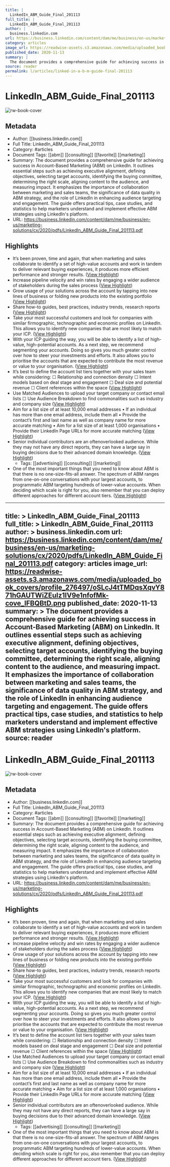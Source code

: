 ```yaml
---
title: |
  LinkedIn_ABM_Guide_Final_201113
full_title: |
  LinkedIn_ABM_Guide_Final_201113
author: |
  business.linkedin.com
url: https://business.linkedin.com/content/dam/me/business/en-us/marketing-solutions/cx/2020/pdfs/LinkedIn_ABM_Guide_Final_201113.pdf
category: articles
image_url: https://readwise-assets.s3.amazonaws.com/media/uploaded_book_covers/profile_276497/oSLcJ4tTMDqsXqvY871hGAUTWiZEuIz1IV9e1nfofMk-cove_lFBQBtD.png
published_date: 2020-11-13
summary: |
  The document provides a comprehensive guide for achieving success in Account-Based Marketing (ABM) on LinkedIn. It outlines essential steps such as achieving executive alignment, defining objectives, selecting target accounts, identifying the buying committee, determining the right scale, aligning content to the audience, and measuring impact. It emphasizes the importance of collaboration between marketing and sales teams, the significance of data quality in ABM strategy, and the role of LinkedIn in enhancing audience targeting and engagement. The guide offers practical tips, case studies, and statistics to help marketers understand and implement effective ABM strategies using LinkedIn's platform.
source: reader
permalink: l/articles/linked-in-a-b-m-guide-final-201113
---
```

# LinkedIn_ABM_Guide_Final_201113

![rw-book-cover](https://readwise-assets.s3.amazonaws.com/media/uploaded_book_covers/profile_276497/oSLcJ4tTMDqsXqvY871hGAUTWiZEuIz1IV9e1nfofMk-cove_lFBQBtD.png)

## Metadata
- Author: [[business.linkedin.com]]
- Full Title: LinkedIn_ABM_Guide_Final_201113
- Category: #articles
- Document Tags: [[abm]] [[consulting]] [[favorite]] [[marketing]] 
- Summary: The document provides a comprehensive guide for achieving success in Account-Based Marketing (ABM) on LinkedIn. It outlines essential steps such as achieving executive alignment, defining objectives, selecting target accounts, identifying the buying committee, determining the right scale, aligning content to the audience, and measuring impact. It emphasizes the importance of collaboration between marketing and sales teams, the significance of data quality in ABM strategy, and the role of LinkedIn in enhancing audience targeting and engagement. The guide offers practical tips, case studies, and statistics to help marketers understand and implement effective ABM strategies using LinkedIn's platform.
- URL: https://business.linkedin.com/content/dam/me/business/en-us/marketing-solutions/cx/2020/pdfs/LinkedIn_ABM_Guide_Final_201113.pdf

## Highlights
- It’s been proven, time and again, that when marketing and sales collaborate to identify a set of high-value accounts and work in tandem to deliver relevant buying experiences, it produces more efficient performance and stronger results. ([View Highlight](https://read.readwise.io/read/01hqb7hndm4ysqb2et9sg18kyj))
- Increase pipeline velocity and win rates by engaging a wider audience of stakeholders during the sales process ([View Highlight](https://read.readwise.io/read/01hqb7ydss22zm4yv4x6whymzw))
- Grow usage of your solutions across the account by tapping into new lines of business or folding new products into the existing portfolio ([View Highlight](https://read.readwise.io/read/01hqb7yxf8ms5dd0r8e370mn7b))
- Share how-to guides, best practices, industry trends, research reports ([View Highlight](https://read.readwise.io/read/01hqb7vyt8x5fymx8m9kcedjjm))
- Take your most successful customers and look for companies with similar firmographic, technographic and economic profiles on LinkedIn.
  This allows you to identify new companies that are most likely to match your ICP. ([View Highlight](https://read.readwise.io/read/01hqb81x2a6ggt75zvp44v3w93))
- With your ICP guiding the way, you will be able to identify a list of high-value, high-potential accounts. As a next step, we recommend segmenting your accounts.
  Doing so gives you much greater control over how to steer your investments and efforts. It also allows you to prioritise the accounts that are expected to contribute the most revenue or value to your organisation. ([View Highlight](https://read.readwise.io/read/01hqb828y53ndn2t9nspvb29t8))
- It’s best to define the account list tiers together with your sales team while considering: ☐ Relationship and connection density
  ☐ Intent models based on deal stage and engagement
  ☐ Deal size and potential revenue ☐ Client references within the space ([View Highlight](https://read.readwise.io/read/01hqb82hpf7k77pz0etdn7ay69))
- Use Matched Audiences to upload your target company or contact email lists ☐ Use Audience Breakdown to find commonalities such as industry and company size ([View Highlight](https://read.readwise.io/read/01hqb834g1xh22h2h4zzntf67y))
- Aim for a list size of at least 10,000 email addresses • If an individual has more than one email address, include them all • Provide the contact’s first and last name as well as company name for more accurate matching
  • Aim for a list size of at least 1,000 organisations • Provide their LinkedIn Page URLs for more accurate matching ([View Highlight](https://read.readwise.io/read/01hqb83vjbb2t9vt0vsz4jdh71))
- Senior individual contributors are an oftenoverlooked audience. While they may not have any direct reports, they can have a large say in buying decisions due to their advanced domain knowledge. ([View Highlight](https://read.readwise.io/read/01hqb853j03qcwcfcg8qnhcmjd))
    - Tags: [[advertising]] [[consulting]] [[marketing]] 
- One of the most important things that you need to know about ABM is that there is no one-size-fits-all answer. The spectrum of ABM ranges from one-on-one conversations with your largest accounts, to programmatic ABM targeting hundreds of lower-value accounts. When deciding which scale is right for you, also remember that you can deploy different approaches for different account tiers. ([View Highlight](https://read.readwise.io/read/01hqb888pe5skf2f7v3h0jya63))


---
title: >
  LinkedIn_ABM_Guide_Final_201113
full_title: >
  LinkedIn_ABM_Guide_Final_201113
author: >
  business.linkedin.com
url: https://business.linkedin.com/content/dam/me/business/en-us/marketing-solutions/cx/2020/pdfs/LinkedIn_ABM_Guide_Final_201113.pdf
category: articles
image_url: https://readwise-assets.s3.amazonaws.com/media/uploaded_book_covers/profile_276497/oSLcJ4tTMDqsXqvY871hGAUTWiZEuIz1IV9e1nfofMk-cove_lFBQBtD.png
published_date: 2020-11-13
summary: >
  The document provides a comprehensive guide for achieving success in Account-Based Marketing (ABM) on LinkedIn. It outlines essential steps such as achieving executive alignment, defining objectives, selecting target accounts, identifying the buying committee, determining the right scale, aligning content to the audience, and measuring impact. It emphasizes the importance of collaboration between marketing and sales teams, the significance of data quality in ABM strategy, and the role of LinkedIn in enhancing audience targeting and engagement. The guide offers practical tips, case studies, and statistics to help marketers understand and implement effective ABM strategies using LinkedIn's platform.
source: reader
---
# LinkedIn_ABM_Guide_Final_201113

![rw-book-cover](https://readwise-assets.s3.amazonaws.com/media/uploaded_book_covers/profile_276497/oSLcJ4tTMDqsXqvY871hGAUTWiZEuIz1IV9e1nfofMk-cove_lFBQBtD.png)

## Metadata
- Author: [[business.linkedin.com]]
- Full Title: LinkedIn_ABM_Guide_Final_201113
- Category: #articles
- Document Tags: [[abm]] [[consulting]] [[favorite]] [[marketing]] 
- Summary: The document provides a comprehensive guide for achieving success in Account-Based Marketing (ABM) on LinkedIn. It outlines essential steps such as achieving executive alignment, defining objectives, selecting target accounts, identifying the buying committee, determining the right scale, aligning content to the audience, and measuring impact. It emphasizes the importance of collaboration between marketing and sales teams, the significance of data quality in ABM strategy, and the role of LinkedIn in enhancing audience targeting and engagement. The guide offers practical tips, case studies, and statistics to help marketers understand and implement effective ABM strategies using LinkedIn's platform.
- URL: https://business.linkedin.com/content/dam/me/business/en-us/marketing-solutions/cx/2020/pdfs/LinkedIn_ABM_Guide_Final_201113.pdf

## Highlights
- It’s been proven, time and again, that when marketing and sales collaborate to identify a set of high-value accounts and work in tandem to deliver relevant buying experiences, it produces more efficient performance and stronger results. ([View Highlight](https://read.readwise.io/read/01hqb7hndm4ysqb2et9sg18kyj))
- Increase pipeline velocity and win rates by engaging a wider audience of stakeholders during the sales process ([View Highlight](https://read.readwise.io/read/01hqb7ydss22zm4yv4x6whymzw))
- Grow usage of your solutions across the account by tapping into new lines of business or folding new products into the existing portfolio ([View Highlight](https://read.readwise.io/read/01hqb7yxf8ms5dd0r8e370mn7b))
- Share how-to guides, best practices, industry trends, research reports ([View Highlight](https://read.readwise.io/read/01hqb7vyt8x5fymx8m9kcedjjm))
- Take your most successful customers and look for companies with similar firmographic, technographic and economic profiles on LinkedIn.
  This allows you to identify new companies that are most likely to match your ICP. ([View Highlight](https://read.readwise.io/read/01hqb81x2a6ggt75zvp44v3w93))
- With your ICP guiding the way, you will be able to identify a list of high-value, high-potential accounts. As a next step, we recommend segmenting your accounts.
  Doing so gives you much greater control over how to steer your investments and efforts. It also allows you to prioritise the accounts that are expected to contribute the most revenue or value to your organisation. ([View Highlight](https://read.readwise.io/read/01hqb828y53ndn2t9nspvb29t8))
- It’s best to define the account list tiers together with your sales team while considering: ☐ Relationship and connection density
  ☐ Intent models based on deal stage and engagement
  ☐ Deal size and potential revenue ☐ Client references within the space ([View Highlight](https://read.readwise.io/read/01hqb82hpf7k77pz0etdn7ay69))
- Use Matched Audiences to upload your target company or contact email lists ☐ Use Audience Breakdown to find commonalities such as industry and company size ([View Highlight](https://read.readwise.io/read/01hqb834g1xh22h2h4zzntf67y))
- Aim for a list size of at least 10,000 email addresses • If an individual has more than one email address, include them all • Provide the contact’s first and last name as well as company name for more accurate matching
  • Aim for a list size of at least 1,000 organisations • Provide their LinkedIn Page URLs for more accurate matching ([View Highlight](https://read.readwise.io/read/01hqb83vjbb2t9vt0vsz4jdh71))
- Senior individual contributors are an oftenoverlooked audience. While they may not have any direct reports, they can have a large say in buying decisions due to their advanced domain knowledge. ([View Highlight](https://read.readwise.io/read/01hqb853j03qcwcfcg8qnhcmjd))
    - Tags: [[advertising]] [[consulting]] [[marketing]] 
- One of the most important things that you need to know about ABM is that there is no one-size-fits-all answer. The spectrum of ABM ranges from one-on-one conversations with your largest accounts, to programmatic ABM targeting hundreds of lower-value accounts. When deciding which scale is right for you, also remember that you can deploy different approaches for different account tiers. ([View Highlight](https://read.readwise.io/read/01hqb888pe5skf2f7v3h0jya63))


